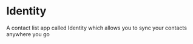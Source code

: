 # Identity
A contact list app called Identity which allows you to sync your contacts anywhere you go
